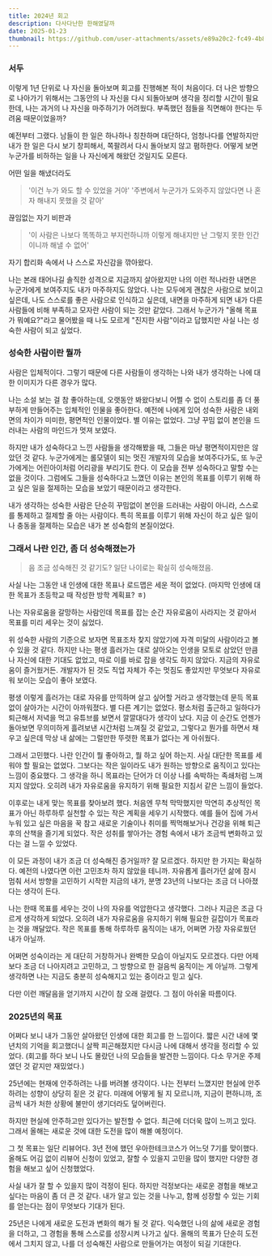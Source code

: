 ```yaml
---
title: 2024년 회고
description: 다사다난한 한해였달까
date: 2025-01-23
thumbnail: https://github.com/user-attachments/assets/e89a20c2-fc49-4b86-a0b8-e1426d9cc8fa
---
```


### 서두

이렇게 1년 단위로 나 자신을 돌아보며 회고를 진행해본 적이 처음이다. 더 나은 방향으로 나아가기 위해서는 그동안의 나 자신을 다시 되돌아보며 생각을 정리할 시간이 필요한데, 나는 과거의 나 자신을 마주하기가 어려웠다. 부족했던 점들을 직면해야 한다는 두려움 때문이었을까?

예전부터 그랬다. 남들이 한 일은 하나하나 칭찬하며 대단하다, 엄청나다를 연발하지만 내가 한 일은 다시 보기 창피해서, 쪽팔려서 다시 돌아보지 않고 폄하한다. 어떻게 보면 누군가를 비하하는 일을 나 자신에게 해왔던 것일지도 모른다.

어떤 일을 해냈더라도

> '이건 누가 와도 할 수 있었을 거야'
> '주변에서 누군가가 도와주지 않았다면 나 혼자 해내지 못했을 것 같아'

끊임없는 자기 비판과

> '이 사람은 나보다 똑똑하고 부지런하니까 이렇게 해내지만 난 그렇지 못한 인간이니까 해낼 수 없어'

자기 합리화 속에서 나 스스로 자신감을 깎아왔다.

나는 본래 태어나길 솔직한 성격으로 지금까지 살아왔지만 나의 이런 적나라한 내면은 누군가에게 보여주지도 내가 마주하지도 않았다. 나는 모두에게 괜찮은 사람으로 보이고 싶은데, 나도 스스로를 좋은 사람으로 인식하고 싶은데, 내면을 마주하게 되면 내가 다른 사람들에 비해 부족하고 모자란 사람이 되는 것만 같았다. 그래서 누군가가 "올해 목표가 뭐예요?"라고 물어봤을 때 나도 모르게 "진지한 사람"이라고 답했지만 사실 나는 성숙한 사람이 되고 싶었다.

### 성숙한 사람이란 뭘까

사람은 입체적이다. 그렇기 때문에 다른 사람들이 생각하는 나와 내가 생각하는 나에 대한 이미지가 다른 경우가 많다.

나는 소설 보는 걸 참 좋아하는데, 오랫동안 봐왔다보니 어쩔 수 없이 스토리를 좀 더 풍부하게 만들어주는 입체적인 인물을 좋아한다. 예전에 나에게 있어 성숙한 사람은 내외면의 차이가 미미한, 평면적인 인물이었다. 별 이유는 없었다. 그냥 꾸밈 없이 본인을 드러내는 사람의 마인드가 멋져 보였다.

하지만 내가 성숙하다고 느낀 사람들을 생각해봤을 때, 그들은 마냥 평면적이지만은 않았던 것 같다. 누군가에게는 롤모델이 되는 멋진 개발자의 모습을 보여주다가도, 또 누군가에게는 어린아이처럼 어리광을 부리기도 한다. 이 모습을 전부 성숙하다고 말할 수는 없을 것이다. 그럼에도 그들을 성숙하다고 느꼈던 이유는 본인의 목표를 이루기 위해 하고 싶은 일을 절제하는 모습을 보았기 때문이라고 생각한다.

내가 생각하는 성숙한 사람은 단순히 꾸밈없이 본인을 드러내는 사람이 아니라, 스스로를 통제하고 절제할 줄 아는 사람이다. 특히 목표를 이루기 위해 자신이 하고 싶은 일이나 충동을 절제하는 모습은 내가 본 성숙함의 본질이었다.

### 그래서 나란 인간, 좀 더 성숙해졌는가

> 음 조금 성숙해진 것 같기도? 일단 나이로는 확실히 성숙해졌음.

사실 나는 그동안 내 인생에 대한 목표나 로드맵은 세운 적이 없었다. (마지막 인생에 대한 목표가 초등학교 때 작성한 방학 계획표? ㅎ)

나는 자유로움을 갈망하는 사람인데 목표를 잡는 순간 자유로움이 사라지는 것 같아서 목표를 미리 세우는 것이 싫었다.

위 성숙한 사람의 기준으로 보자면 목표조차 찾지 않았기에 자격 미달의 사람이라고 볼 수 있을 것 같다. 하지만 나는 평생 흘러가는 대로 살아오는 인생을 모토로 삼았던 만큼 나 자신에 대한 기대도 없었고, 따로 이를 바로 잡을 생각도 하지 않았다. 지금의 자유로움이 즐거웠거든. 개발자가 된 것도 직업 자체가 주는 멋짐도 좋았지만 무엇보다 자유로워 보이는 모습이 좋아 보였다.

평생 이렇게 흘러가는 대로 자유를 만끽하며 살고 싶어할 거라고 생각했는데 문득 목표 없이 살아가는 시간이 아까워졌다. 별 다른 계기는 없었다. 평소처럼 출근하고 일하다가 퇴근해서 저녁을 먹고 유튜브를 보면서 깔깔대다가 생각이 났다. 지금 이 순간도 언젠가 돌아보면 무의미하게 흘려보낸 시간처럼 느껴질 것 같았고, 그렇다고 뭔가를 하면서 채우고 싶은데 막상 내 삶에는 그럴만한 뚜렷한 목표가 없다는 게 아쉬웠다.

그래서 고민했다. 나란 인간이 뭘 좋아하고, 뭘 하고 싶어 하는지. 사실 대단한 목표를 세워야 할 필요는 없었다. 그보다는 작은 일이라도 내가 원하는 방향으로 움직이고 있다는 느낌이 중요했다. 그 생각을 하니 목표라는 단어가 더 이상 나를 속박하는 족쇄처럼 느껴지지 않았다. 오히려 내가 자유로움을 유지하기 위해 필요한 지침서 같은 느낌이 들었다.

이후로는 내게 맞는 목표를 찾아보려 했다. 처음엔 무척 막막했지만 막연히 추상적인 목표가 아닌 하루하루 실천할 수 있는 작은 계획을 세우기 시작했다. 예를 들어 집에 가서 누워 있고 싶은 마음을 꾹 참고 새로운 기술이나 취미를 찍먹해보거나 건강을 위해 퇴근 후의 산책을 즐기게 되었다. 작은 성취를 쌓아가는 경험 속에서 내가 조금씩 변화하고 있다는 걸 느낄 수 있었다.

이 모든 과정이 내가 조금 더 성숙해진 증거일까? 잘 모르겠다. 하지만 한 가지는 확실하다. 예전의 나였다면 이런 고민조차 하지 않았을 테니까. 자유롭게 흘러가던 삶에 잠시 멈춰 서서 방향을 고민하기 시작한 지금의 내가, 분명 23년의 나보다는 조금 더 나아졌다는 생각이 든다.

나는 한때 목표를 세우는 것이 나의 자유를 억압한다고 생각했다. 그러나 지금은 조금 다르게 생각하게 되었다. 오히려 내가 자유로움을 유지하기 위해 필요한 길잡이가 목표라는 것을 깨달았다. 작은 목표를 통해 하루하루 움직이는 내가, 어쩌면 가장 자유로웠던 내가 아닐까.

어쩌면 성숙이라는 게 대단히 거창하거나 완벽한 모습이 아닐지도 모르겠다. 다만 어제보다 조금 더 나아지려고 고민하고, 그 방향으로 한 걸음씩 움직이는 게 아닐까. 그렇게 생각하면 나는 지금도 충분히 성숙해지고 있는 중이라고 믿고 싶다.

다만 이런 깨달음을 얻기까지 시간이 참 오래 걸렸다. 그 점이 아쉬울 따름이다.

### 2025년의 목표

어쩌다 보니 내가 그동안 살아왔던 인생에 대한 회고를 한 느낌이다. 짧은 시간 내에 몇 년치의 기억을 회고했더니 살짝 피곤해졌지만 다시금 나에 대해서 생각을 정리할 수 있었다. (회고를 하다 보니 나도 몰랐던 나의 모습들을 발견한 느낌이다. 다소 무거운 주제였던 것 같지만 재밌었다.)

25년에는 현재에 안주하려는 나를 버려볼 생각이다. 나는 전부터 느꼈지만 현실에 안주하려는 성향이 상당히 짙은 것 같다. 미래에 어떻게 될 지 모르니까, 지금이 편하니까, 조금씩 내가 처한 상황에 불만이 생기더라도 덮어버린다.

하지만 현실에 안주하고만 있다가는 발전할 수 없다. 최근에 더더욱 많이 느끼고 있다. 그래서 올해는 새로운 것에 대한 도전을 많이 해볼 예정이다.

그 첫 목표는 일단 리뷰어다. 3년 전에 했던 우아한테크코스가 어느덧 7기를 맞이했다. 올해도 어김 없이 리뷰어 신청이 있었고, 잘할 수 있을지 고민을 많이 했지만 다양한 경험을 해보고 싶어 신청했었다.

사실 내가 잘 할 수 있을지 많이 걱정이 된다. 하지만 걱정보다는 새로운 경험을 해보고 싶다는 마음이 좀 더 큰 것 같다. 내가 알고 있는 것을 나누고, 함께 성장할 수 있는 기회를 얻는다는 점이 무엇보다 기대가 된다.

25년은 나에게 새로운 도전과 변화의 해가 될 것 같다. 익숙했던 나의 삶에 새로운 경험을 더하고, 그 경험을 통해 스스로를 성장시켜 나가고 싶다. 올해의 목표가 단순히 도전에서 그치지 않고, 나를 더 성숙해진 사람으로 만들어가는 여정이 되길 기대한다.
